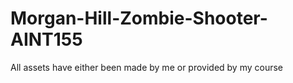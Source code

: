 # Morgan-Hill-Zombie-Shooter-AINT155
All assets have either been made by me or provided by my course
